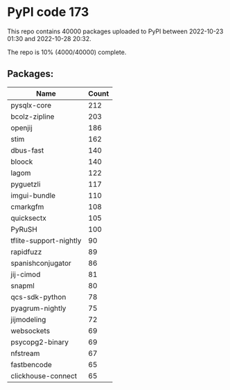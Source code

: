 # PyPI code 173

This repo contains 40000 packages uploaded to PyPI between 
2022-10-23 01:30 and 2022-10-28 20:32.

The repo is 10% (4000/40000) complete.

## Packages:

| Name  | Count |
| ----- | ----- |
| pysqlx-core | 212 |
| bcolz-zipline | 203 |
| openjij | 186 |
| stim | 162 |
| dbus-fast | 140 |
| bloock | 140 |
| lagom | 122 |
| pyguetzli | 117 |
| imgui-bundle | 110 |
| cmarkgfm | 108 |
| quicksectx | 105 |
| PyRuSH | 100 |
| tflite-support-nightly | 90 |
| rapidfuzz | 89 |
| spanishconjugator | 86 |
| jij-cimod | 81 |
| snapml | 80 |
| qcs-sdk-python | 78 |
| pyagrum-nightly | 75 |
| jijmodeling | 72 |
| websockets | 69 |
| psycopg2-binary | 69 |
| nfstream | 67 |
| fastbencode | 65 |
| clickhouse-connect | 65 |


